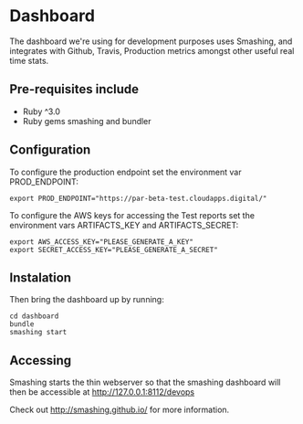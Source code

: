 # Dashboard

The dashboard we're using for development purposes uses Smashing, and integrates with Github, Travis, Production metrics amongst other useful real time stats.

## Pre-requisites include
* Ruby ^3.0
* Ruby gems smashing and bundler

## Configuration
To configure the production endpoint set the environment var PROD_ENDPOINT:

    export PROD_ENDPOINT="https://par-beta-test.cloudapps.digital/"
    
To configure the AWS keys for accessing the Test reports set the environment vars ARTIFACTS_KEY and ARTIFACTS_SECRET:

    export AWS_ACCESS_KEY="PLEASE_GENERATE_A_KEY"
    export SECRET_ACCESS_KEY="PLEASE_GENERATE_A_SECRET"

## Instalation
Then bring the dashboard up by running:

    cd dashboard
    bundle
    smashing start
    
## Accessing

Smashing starts the thin webserver so that the smashing dashboard will then be accessible at http://127.0.0.1:8112/devops

Check out http://smashing.github.io/ for more information.
